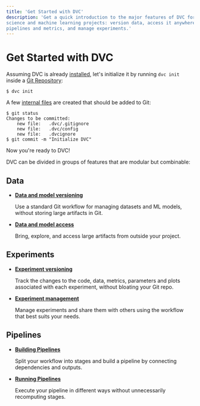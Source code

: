 ```yaml
---
title: 'Get Started with DVC'
description: 'Get a quick introduction to the major features of DVC for data
science and machine learning projects: version data, access it anywhere, capture
pipelines and metrics, and manage experiments.'
---
```


# Get Started with DVC

Assuming DVC is already [installed](/doc/install), let's initialize it by
running `dvc init` inside a
[Git Repository](https://git-scm.com/book/en/v2/Git-Basics-Getting-a-Git-Repository):

```cli
$ dvc init
```

A few [internal files](/doc/user-guide/project-structure/internal-files) are
created that should be added to Git:

```cli
$ git status
Changes to be committed:
	new file:   .dvc/.gitignore
	new file:   .dvc/config
	new file:   .dvcignore
$ git commit -m "Initialize DVC"
```

Now you're ready to DVC!

DVC can be divided in groups of features that are modular but combinable:

## Data

- **[Data and model versioning]**

  Use a standard Git workflow for managing datasets and ML models, without
  storing large artifacts in Git.

- **[Data and model access]**

  Bring, explore, and access large artifacts from outside your project.

[data and model versioning]: /doc/start/data/data-versioning
[data and model access]: /doc/start/data/data-and-model-access

## Experiments

- **[Experiment versioning]**

  Track the changes to the code, data, metrics, parameters and plots associated
  with each experiment, without bloating your Git repo.

- **[Experiment management]**

  Manage experiments and share them with others using the workflow that best
  suits your needs.

[experiment versioning]: /doc/start/experiments/experiment-versioning
[experiment management]: /doc/start/experiments/experiment-management

## Pipelines

- **[Building Pipelines]**

  Split your workflow into stages and build a pipeline by connecting
  dependencies and outputs.

- **[Running Pipelines]**

  Execute your pipeline in different ways without unnecessarily recomputing
  stages.

[building pipelines]: /doc/start/pipeline-management/building-pipelines
[running pipelines]: /doc/start/pipeline-management/running-pipelines
